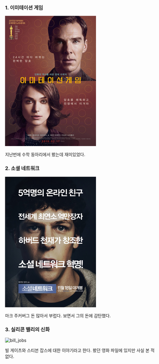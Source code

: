 

### 1. 이미테이션 게임
![allen](/assets/images/allen.png)

지난번에 수학 동아리에서 봤는데 재미있었다.

### 2. 소셜 네트워크 
![mark](/assets/images/mark.png)

마크 주커버그 돈 많아서 부럽다. 보면서 그의 돈에 감탄했다. 

### 3. 실리콘 밸리의 신화
![bill_jobs][silicon]

[silicon]:https://encrypted-tbn0.gstatic.com/images?q=tbn:ANd9GcRY5xIMAoGEYIggMRy4czV-nIVy_t1b69wzdjzLkCkANAmU0aQCXSNl5E3V_0pJ5x7W17o&usqp=CAU

빌 게이츠와 스티븐 잡스에 대한 이야기라고 한다. 봤던 영화 파일에 있지만 사실 본 적 없다. 
